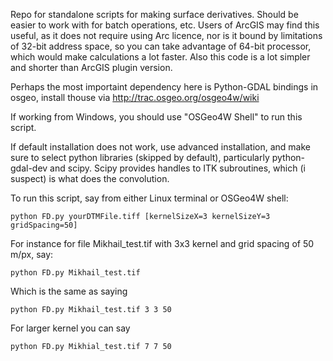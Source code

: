 Repo for standalone scripts for making surface derivatives.
Should be easier to work with for batch operations, etc.
Users of ArcGIS may find this useful, as it does not require using Arc licence, 
nor is it bound by limitations of 32-bit address space, so you can take advantage of 64-bit processor,
which would make calculations a lot faster.
Also this code is a lot simpler and shorter than ArcGIS plugin version.

Perhaps the most importaint dependency here is Python-GDAL bindings in osgeo,
install thouse via http://trac.osgeo.org/osgeo4w/wiki

If working from Windows, you should use "OSGeo4W Shell" to run this script.

If default installation does not work, use advanced installation, and make sure to select python libraries (skipped by default), particularly python-gdal-dev and scipy. Scipy provides handles to ITK subroutines, which (i suspect) is what does the convolution.

To run this script, say from either Linux terminal or OSGeo4W shell:

    python FD.py yourDTMFile.tiff [kernelSizeX=3 kernelSizeY=3 gridSpacing=50]
For instance for file Mikhail_test.tif with 3x3 kernel and grid spacing of 50 m/px, say:

    python FD.py Mikhail_test.tif
Which is the same as saying

    python FD.py Mikhail_test.tif 3 3 50
For larger kernel you can say

    python FD.py Mikhial_test.tif 7 7 50

